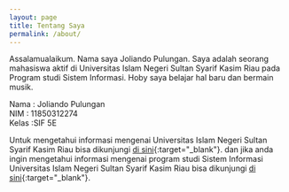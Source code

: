 ```yaml
---
layout: page
title: Tentang Saya
permalink: /about/
---
```


Assalamualaikum. Nama saya Joliando Pulungan. Saya adalah seorang mahasiswa aktif di Universitas Islam Negeri Sultan Syarif Kasim Riau pada Program studi Sistem Informasi. Hoby saya belajar hal baru dan bermain musik.

Nama : Joliando Pulungan <br>
NIM : 11850312274<br>
Kelas :SIF 5E

Untuk mengetahui informasi mengenai Universitas Islam Negeri Sultan Syarif Kasim Riau bisa dikunjungi [di sini](https://uin-suska.ac.id/){:target="\_blank"}. dan jika anda ingin mengetahui informasi mengenai program studi Sistem Informasi Universitas Islam Negeri Sultan Syarif Kasim Riau bisa dikunjungi [di sini](http://sif.uin-suska.ac.id/){:target="\_blank"}.
